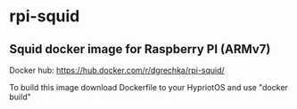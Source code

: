 # rpi-squid
## Squid docker image for Raspberry PI (ARMv7)

Docker hub: https://hub.docker.com/r/dgrechka/rpi-squid/

To build this image download Dockerfile to your HypriotOS and use "docker build"
